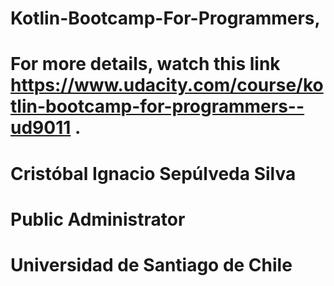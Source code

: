 # Kotlin-Bootcamp-For-Programmers,


# For more details, watch this link https://www.udacity.com/course/kotlin-bootcamp-for-programmers--ud9011 .


# Cristóbal Ignacio Sepúlveda Silva
# Public Administrator
# Universidad de Santiago de Chile


